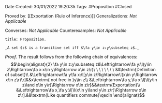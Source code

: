 <br />
<br />

Date Created: 30/01/2022 19:20:35
Tags: #Proposition #Closed 

Proved by: [[Exportation (Rule of Inference)]]
Generalizations: _Not Applicable_

Converses: _Not Applicable_
Counterexamples: _Not Applicable_

``` ad-Proposition
title: Proposition.

_A set $z$ is a transitive set iff $\fa y\in z:y\subseteq z$._

```

_Proof_. The result follows from the following chain of equivalences:
$$\begin{alignat}{2}
    \fa y\in z:y\subseteq z&\Leftrightarrow\fa y:\l(y\in z\Rightarrow\fa x:x\in y\Rightarrow x\in z\r)\ \ \ \ \ \ \ \ &&\textrm{Definition of subset}\\
    &\Leftrightarrow\fa y\fa x:\l[y\in z\Rightarrow\l(x\in y\Rightarrow x\in z\r)\r]&&x\textrm{ not free in }y\in z\\
    &\Leftrightarrow\fa y,\fa x:\l[\l(y\in z\land x\in y\r)\Rightarrow x\in z\r]&&\textrm{Exportation}\\
    &\Leftrightarrow\fa x,\fa y:\l[\l(x\in y\land y\in z\r)\Rightarrow x\in z\r].&&\textrm{Like quantifiers commute}\qedin
\end{alignat}$$
